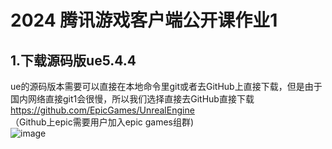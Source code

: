 2024 腾讯游戏客户端公开课作业1<br>
===
1.下载源码版ue5.4.4<br>
---
ue的源码版本需要可以直接在本地命令里git或者去GitHub上直接下载，但是由于国内网络直接git1会很慢，所以我们选择直接去GitHub直接下载  
https://github.com/EpicGames/UnrealEngine   
（Github上epic需要用户加入epic games组群)  
![image](https://github.com/user-attachments/assets/b367b456-3302-4e71-9028-a23ee1dcc18f)


    

